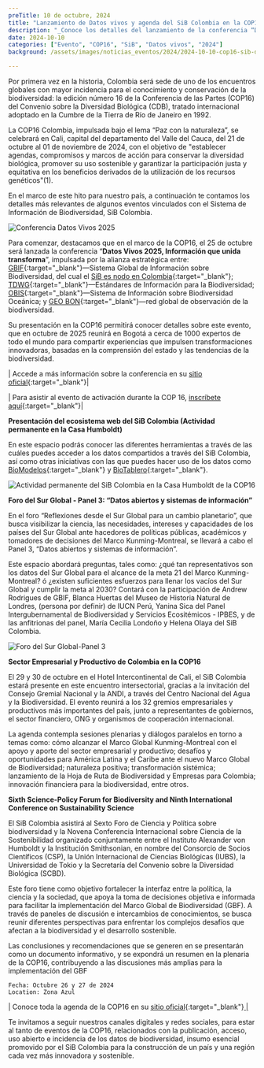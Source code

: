 ```yaml
---
preTitle: 10 de octubre, 2024
title: "Lanzamiento de Datos vivos y agenda del SiB Colombia en la COP16"
description: "_Conoce los detalles del lanzamiento de la conferencia “Datos vivos 2025” y la agenda de eventos relacionados con el Sistema de Información sobre Biodiversidad de Colombia en la COP16._"
date: 2024-10-10
categories: ["Evento", "COP16", "SiB", "Datos vivos", "2024"]
background: /assets/images/noticias_eventos/2024/2024-10-10-cop16-sib-datos-vivos.png

---
```


Por primera vez en la historia, Colombia será sede de uno de los encuentros globales con mayor incidencia para el conocimiento y conservación de la biodiversidad: la edición número 16 de la Conferencia de las Partes (COP16) del Convenio sobre la Diversidad Biológica (CDB), tratado internacional adoptado en la Cumbre de la Tierra de Río de Janeiro en 1992.

La COP16 Colombia, impulsada bajo el lema “Paz con la naturaleza”, se celebrará en Cali, capital del departamento del Valle del Cauca, del 21 de octubre al 01 de noviembre de 2024, con el objetivo de "establecer agendas, compromisos y marcos de acción para conservar la diversidad biológica, promover su uso sostenible y garantizar la participación justa y equitativa en los beneficios derivados de la utilización de los recursos genéticos"(1).

En el marco de este hito para nuestro país, a continuación te contamos los detalles más relevantes de algunos eventos vinculados con el Sistema de Información de Biodiversidad, SiB Colombia.

![Conferencia Datos Vivos 2025](/assets/images/noticias_eventos/2024/2024-10-10-cop16-sib-datos-vivos-activacion.png "Conferencia Datos Vivos 2025")

Para comenzar, destacamos que en el marco de la COP16,  el 25 de octubre será lanzada la conferencia “**Datos Vivos 2025, Información que unida transforma**”, impulsada por la alianza estratégica entre: [GBIF](https://www.gbif.org/es/){:target="_blank"}—Sistema Global de Información sobre Biodiversidad, del cual el [SiB es nodo en Colombia](https://biodiversidad.co/acercade/sib-colombia/){:target="_blank"}; [TDWG](https://www.tdwg.org){:target="_blank"}—Estándares de Información para la Biodiversidad; [OBIS](https://obis.org){:target="_blank"}—Sistema de Información sobre Biodiversidad Oceánica; y [GEO BON](https://geobon.org){:target="_blank"}—red global de observación de la biodiversidad.

Su presentación en la COP16 permitirá conocer detalles sobre este evento, que en octubre de 2025 reunirá en Bogotá a cerca de 1000 expertos de todo el mundo para compartir experiencias que impulsen transformaciones innovadoras, basadas en la comprensión del estado y las tendencias de la biodiversidad.

| Accede a más información sobre la conferencia en su [sitio oficial](https://livingdata2025.com){:target="_blank"}| 

| Para asistir al evento de activación durante la COP 16, [inscríbete aquí](https://tiendahumboldt.org/producto/datos-vivos-2025/){:target="_blank"}| 

**Presentación del ecosistema web del SiB Colombia (Actividad permanente en la Casa Humboldt)**

En este espacio podrás conocer las diferentes herramientas a través de las cuáles puedes acceder a los datos compartidos a través del SiB Colombia, así como otras iniciativas con las que puedes hacer uso de los datos como [BioModelos](biomodelos.humboldt.org.co){:target="_blank"} y [BioTablero](biotablero.humboldt.org.co){:target="_blank"}.

![Actividad permanente del SiB Colombia en la Casa Humboldt de la COP16](/assets/images/noticias_eventos/2024/2024-10-10-cop16-sib-datos-vivos-plataformas.png "Actividad permanente del SiB Colombia en la Casa Humboldt de la COP16")

**Foro del Sur Global - Panel 3: “Datos abiertos y sistemas de información”**

En el foro “Reflexiones desde el Sur Global para un cambio planetario”, que busca visibilizar la ciencia, las necesidades, intereses y capacidades de los países del Sur Global ante hacedores de políticas públicas, académicos y tomadores de decisiones del Marco Kunming-Montreal, se llevará a cabo el Panel 3, “Datos abiertos y sistemas de información”.

Este espacio abordará preguntas, tales como: ¿qué tan representativos son los datos del Sur Global para el alcance de la meta 21 del Marco Kunming-Montreal? ó ¿existen suficientes esfuerzos para llenar los vacíos del Sur Global y cumplir la meta al 2030? Contará con la participación de Andrew Rodrigues de GBIF, Blanca Huertas del Museo de Historia Natural de Londres, (persona por definir) de IUCN Perú, Yanina Sica del Panel Intergubernamental de Biodiversidad y Servicios Ecositémicos - IPBES, y de las anfitrionas del panel, María Cecilia Londoño y Helena Olaya del SiB Colombia.
    
![Foro del Sur Global-Panel 3](/assets/images/noticias_eventos/2024/2024-10-10-cop16-sib-datos-vivos-foroSur.png "Foro del Sur Global-Panel 3")

**Sector Empresarial y Productivo de Colombia en la COP16**

El 29 y 30 de octubre en el Hotel Intercontinental de Cali, el SiB Colombia estará presente en este encuentro intersectorial, gracias a la invitación del Consejo Gremial Nacional y la ANDI, a través del Centro Nacional del Agua y la Biodiversidad. El evento reunirá a los 32 gremios empresariales y productivos más importantes del país, junto a representantes de gobiernos, el sector financiero, ONG y organismos de cooperación internacional.

La agenda contempla sesiones plenarias y diálogos paralelos en torno a temas como: cómo alcanzar el Marco Global Kunming-Montreal con el apoyo y aporte del sector empresarial y productivo; desafíos y oportunidades para América Latina y el Caribe ante el nuevo Marco Global de Biodiversidad; naturaleza positiva; transformación sistémica; lanzamiento de la Hoja de Ruta de Biodiversidad y Empresas para Colombia; innovación financiera para la biodiversidad, entre otros.

**Sixth Science-Policy Forum for Biodiversity and Ninth International Conference on Sustainability Science**

El SiB Colombia asistirá al Sexto Foro de Ciencia y Política sobre biodiversidad y  la Novena Conferencia Internacional sobre Ciencia de la Sostenibilidad organizado  conjuntamente entre el Instituto Alexander von Humboldt y la Institución Smithsonian, en nombre del Consorcio de Socios Científicos (CSP), la Unión Internacional de Ciencias Biológicas (IUBS), la Universidad de Tokio y la Secretaría del Convenio sobre la Diversidad Biológica (SCBD).

Este foro tiene como objetivo fortalecer la interfaz entre la política, la ciencia y la sociedad, que apoya la toma de decisiones objetiva e informada para facilitar la implementación del Marco Global de Biodiversidad (GBF). A través de paneles de discusión e intercambios de conocimientos, se busca reunir diferentes perspectivas para enfrentar los complejos desafíos que afectan a la biodiversidad y el desarrollo sostenible.

Las conclusiones y recomendaciones que se generen en se presentarán como un documento informativo, y se expondrá un resumen en la plenaria de la COP16, contribuyendo a las discusiones más amplias para la implementación del GBF

    Fecha: Octubre 26 y 27 de 2024
    Location: Zona Azul

| Conoce toda la agenda de la COP16 en su [sitio oficial](https://www.cop16colombia.com/es/){:target="_blank"}<span style="text-decoration:underline;"> |

Te invitamos a seguir nuestros canales digitales y redes sociales, para estar al tanto de eventos de la COP16, relacionados con la publicación, acceso, uso abierto e incidencia de los datos de biodiversidad, insumo esencial promovido por el SiB Colombia para la construcción de un país y una región cada vez más innovadora y sostenible.
